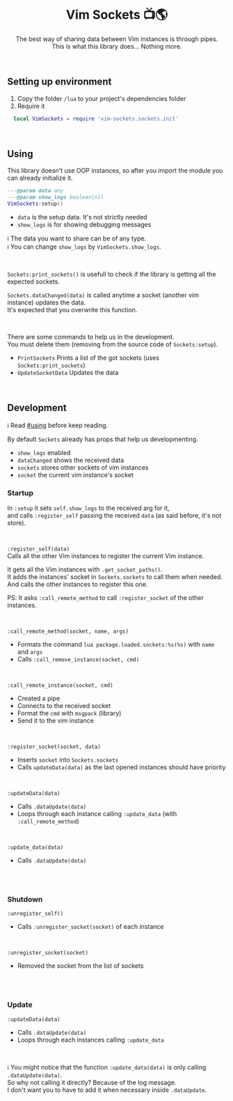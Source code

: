 <div align='center'>

  # Vim Sockets :tv::earth_americas:
  The best way of sharing data between Vim instances is through pipes.  
  This is what this library does... Nothing more.
</div>
<br/>

## Setting up environment

1. Copy the folder `/lua` to your project's dependencies folder
2. Require it
  ```lua
    local VimSockets = require 'vim-sockets.sockets.init'
  ```

<br/>

## Using

This library doesn't use OOP instances, so after you import the module you can already initialize it.
```lua
---@param data any
---@param show_logs boolean|nil
VimSockets:setup()
```

- `data` is the setup data. It's not strictly needed
- `show_logs` is for showing debugging messages

:information_source: The data you want to share can be of any type.  
:information_source: You can change `show_logs` by `VimSockets.show_logs`.

<br/>

`Sockets:print_sockets()` is usefull to check if the library is getting all the expected sockets.

`Sockets.dataChanged(data)` is called anytime a socket (another vim instance) updates the data.  
It's expected that you overwrite this function.

<br/>

There are some commands to help us in the development.  
You must delete them (removing from the source code of `Sockets:setup`).

- `PrintSockets` Prints a list of the got sockets (uses `Sockets:print_sockets`)
- `UpdateSocketData` Updates the data

<br/>

## Development

:information_source: Read [#using](#using) before keep reading.

By default `Sockets` already has props that help us developmenting.
- `show_logs` enabled
- `dataChanged` shows the received data
- `sockets` stores other sockets of vim instances
- `socket` the current vim instance's socket

### Startup
In `:setup` it sets `self.show_logs` to the received arg for it,  
and calls `:register_self` passing the received `data` (as said before, it's not store).

<br/>

`:register_self(data)`  
Calls all the other Vim instances to register the current Vim instance.

It gets all the Vim instances with `.get_socket_paths()`.  
It adds the instances' socket in `Sockets.sockets` to call them when needed.  
And calls the other instances to register this one.

PS: It asks `:call_remote_method` to call `:register_socket` of the other instances.

<br/>

`:call_remote_method(socket, name, args)`
- Formats the command `lua package.loaded.sockets:%s(%s)` with `name` and `args`
- Calls `:call_remove_instance(socket, cmd)`

<br/>

`:call_remote_instance(socket, cmd)`
- Created a pipe
- Connects to the received socket
- Format the `cmd` with `msgpack` (library)
- Send it to the vim instance

<br/>

`:register_socket(socket, data)`  
- Inserts `socket` into `Sockets.sockets`
- Calls `updateData(data)` as the last opened instances should have priority

<br/>

`:updateData(data)`  
- Calls `.dataUpdate(data)`
- Loops through each instance calling `:update_data` (with `:call_remote_method`)

<br/>

`:update_data(data)`  
- Calls `.dataUpdate(data)`

<br/><br/>

### Shutdown

`:unregister_self()`  
- Calls `:unregister_socket(socket)` of each instance

<br/>

`:unregister_socket(socket)`
- Removed the socket from the list of sockets

<br/><br/>

### Update

`:updateData(data)`  
- Calls `.dataUpdate(data)`
- Loops through each instances calling `:update_data`

<br/>

:information_source: You might notice that the function `:update_data(data)` is only calling `.dataUpdate(data)`.  
So why not calling it directly? Because of the log message.  
I don't want you to have to add it when necessary inside `.dataUpdate`.
